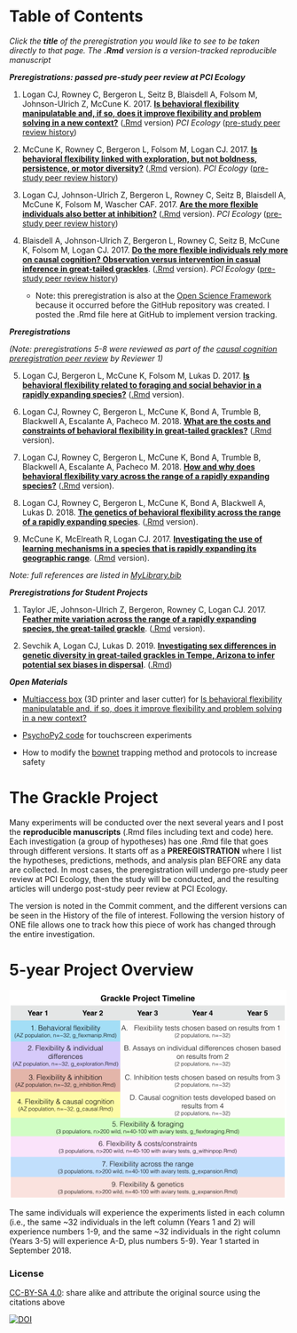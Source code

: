 # Table of Contents

*Click the **title** of the preregistration you would like to see to be taken directly to that page. The **.Rmd** version is a version-tracked reproducible manuscript*

***Preregistrations: passed pre-study peer review at PCI Ecology***

1. Logan CJ, Rowney C, Bergeron L, Seitz B, Blaisdell A, Folsom M, Johnson-Ulrich Z, McCune K. 2017. **[Is behavioral flexibility manipulatable and, if so, does it improve flexibility and problem solving in a new context?](http://corinalogan.com/Preregistrations/g_flexmanip.html)** ([.Rmd](https://github.com/corinalogan/grackles/blob/master/Files/Preregistrations/g_flexmanip.Rmd) version) *PCI Ecology* ([pre-study peer review history](https://ecology.peercommunityin.org/public/rec?id=17&reviews=True))

2. McCune K, Rowney C, Bergeron L, Folsom M, Logan CJ. 2017. **[Is behavioral flexibility linked with exploration, but not boldness, persistence, or motor diversity?](http://corinalogan.com/Preregistrations/g_exploration.html)** ([.Rmd](https://github.com/corinalogan/grackles/blob/master/Files/Preregistrations/g_exploration.Rmd) version). *PCI Ecology* ([pre-study peer review history](https://ecology.peercommunityin.org/public/rec?id=29&reviews=True))

3. Logan CJ, Johnson-Ulrich Z, Bergeron L, Rowney C, Seitz B, Blaisdell A, McCune K, Folsom M, Wascher CAF. 2017. **[Are the more flexible individuals also better at inhibition?](http://corinalogan.com/Preregistrations/g_inhibition.html)** ([.Rmd](https://github.com/corinalogan/grackles/blob/master/Files/Preregistrations/g_inhibition.Rmd) version). *PCI Ecology* ([pre-study peer review history](https://ecology.peercommunityin.org/public/rec?id=32&reviews=True))

4. Blaisdell A, Johnson-Ulrich Z, Bergeron L, Rowney C, Seitz B, McCune K, Folsom M, Logan CJ. 2017. **[Do the more flexible individuals rely more on causal cognition? Observation versus intervention in casual inference in great-tailed grackles](http://corinalogan.com/Preregistrations/g_causal.html)**. ([.Rmd](https://github.com/corinalogan/grackles/blob/master/Files/Preregistrations/g_causal.Rmd) version). *PCI Ecology* ([pre-study peer review history](https://ecology.peercommunityin.org/public/rec?id=25&reviews=True))
   - Note: this preregistration is also at the [Open Science Framework](https://osf.io/g5tnh/) because it occurred before the GitHub repository was created. I posted the .Rmd file here at GitHub to implement version tracking. 

***Preregistrations***

*(Note: preregistrations 5-8 were reviewed as part of the [causal cognition preregistration peer review](https://ecology.peercommunityin.org/public/rec?id=25&reviews=True) by Reviewer 1)*

5. Logan CJ, Bergeron L, McCune K, Folsom M, Lukas D. 2017. **[Is behavioral flexibility related to foraging and social behavior in a rapidly expanding species?](http://corinalogan.com/Preregistrations/g_flexforaging.html)** ([.Rmd](https://github.com/corinalogan/grackles/blob/master/Files/Preregistrations/g_flexforaging.Rmd) version).

6. Logan CJ, Rowney C, Bergeron L, McCune K, Bond A, Trumble B, Blackwell A, Escalante A, Pacheco M. 2018. **[What are the costs and constraints of behavioral flexibility in great-tailed grackles?](http://corinalogan.com/Preregistrations/g_withinpop.html)** ([.Rmd](https://github.com/corinalogan/grackles/blob/master/Files/Preregistrations/g_withinpop.Rmd) version). 

7. Logan CJ, Rowney C, Bergeron L, McCune K, Bond A, Trumble B, Blackwell A, Escalante A, Pacheco M. 2018. **[How and why does behavioral flexibility vary across the range of a rapidly expanding species?](http://corinalogan.com/Preregistrations/g_expansion.html)** ([.Rmd](https://github.com/corinalogan/grackles/blob/master/Files/Preregistrations/g_expansion.Rmd) version). 

8. Logan CJ, Rowney C, Bergeron L, McCune K, Bond A, Blackwell A, Lukas D. 2018. **[The genetics of behavioral flexibility across the range of a rapidly expanding species](http://corinalogan.com/Preregistrations/g_flexgenes.html)**. ([.Rmd](https://github.com/corinalogan/grackles/blob/master/Files/Preregistrations/g_flexgenes.Rmd) version). 

9. McCune K, McElreath R, Logan CJ. 2017. **[Investigating the use of learning mechanisms in a species that is rapidly expanding its geographic range](http://corinalogan.com/Preregistrations/g_sociallearning.html)**. ([.Rmd](https://github.com/corinalogan/grackles/blob/master/Files/Preregistrations/g_sociallearning.Rmd) version). 

*Note: full references are listed in [MyLibrary.bib](./Files/MyLibrary.bib)*

***Preregistrations for Student Projects***

1. Taylor JE, Johnson-Ulrich Z, Bergeron, Rowney C, Logan CJ. 2017. **[Feather mite variation across the range of a rapidly expanding species, the great-tailed grackle](https://github.com/corinalogan/grackles/blob/master/EasyToReadFiles/g_feathermites.md)**. ([.Rmd](https://github.com/corinalogan/grackles/blob/master/Files/Preregistrations/g_feathermites.Rmd) version).

2. Sevchik A, Logan CJ, Lukas D. 2019. **[Investigating sex differences in genetic diversity in great-tailed grackles in Tempe, Arizona to infer potential sex biases in dispersal](http://corinalogan.com/Preregistrations/gdispersal.html)**. ([.Rmd](https://github.com/corinalogan/grackles/blob/master/Files/Preregistrations/gdispersal.Rmd))

***Open Materials***

- [Multiaccess box](https://github.com/corinalogan/grackles/tree/master/Files/MultiaccessBoxDesignFiles) (3D printer and laser cutter) for [Is behavioral flexibility manipulatable and, if so, does it improve flexibility and problem solving in a new context?](https://github.com/corinalogan/grackles/blob/master/EasyToReadFiles/g_flexmanip.md)

 - [PsychoPy2 code](https://github.com/corinalogan/grackles/tree/master/Files/TouchscreenPsychoPy2code) for touchscreen experiments
 
 - How to modify the [bownet](https://gitlab.com/corinalogan/the-grackle-project/blob/master/README.md) trapping method and protocols to increase safety

# The Grackle Project

Many experiments will be conducted over the next several years and I post the **reproducible manuscripts** (.Rmd files including text and code) here. Each investigation (a group of hypotheses) has one .Rmd file that goes through different versions. It starts off as a **PREREGISTRATION** where I list the hypotheses, predictions, methods, and analysis plan BEFORE any data are collected. In most cases, the preregistration will undergo pre-study peer review at PCI Ecology, then the study will be conducted, and the resulting articles will undergo post-study peer review at PCI Ecology.

The version is noted in the Commit comment, and the different versions can be seen in the History of the file of interest. Following the version history of ONE file allows one to track how this piece of work has changed through the entire investigation.

# 5-year Project Overview

<img src="./Files/GrackleProjectTimeline.png" width=500>

The same individuals will experience the experiments listed in each column (i.e., the same ~32 individuals in the left column (Years 1 and 2) will experience numbers 1-9, and the same ~32 individuals in the right column (Years 3-5) will experience A-D, plus numbers 5-9). Year 1 started in September 2018.

### License

[CC-BY-SA 4.0](https://creativecommons.org/licenses/by-sa/4.0/legalcode): share alike and attribute the original source using the citations above

[![DOI](https://zenodo.org/badge/109032304.svg)](https://zenodo.org/badge/latestdoi/109032304)
